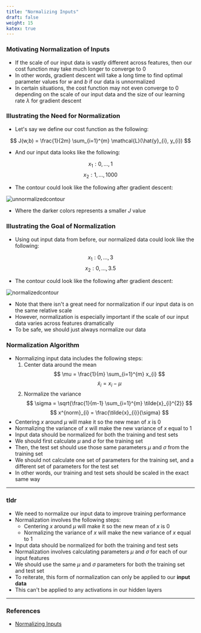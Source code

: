 ```yaml
---
title: "Normalizing Inputs"
draft: false
weight: 15
katex: true
---
```


### Motivating Normalization of Inputs
- If the scale of our input data is vastly different across features, then our cost function may take much longer to converge to $0$
- In other words, gradient descent will take a long time to find optimal parameter values for $w$ and $b$ if our data is unnormalized
- In certain situations, the cost function may not even converge to $0$ depending on the scale of our input data and the size of our learning rate $\lambda$ for gradient descent

### Illustrating the Need for Normalization
- Let's say we define our cost function as the following:

$$ J(w,b) = \frac{1}{2m} \sum_{i=1}^{m} \mathcal{L}(\hat{y}_{i}, y_{i}) $$

- And our input data looks like the following:

$$ x_{1} : 0, ..., 1 $$
$$ x_{2} : 1, ..., 1000 $$

- The contour could look like the following after gradient descent:

![unnormalizedcontour](/img/unnormalized_contour.svg)

- Where the darker colors represents a smaller $J$ value

### Illustrating the Goal of Normalization
- Using out input data from before, our normalized data could look like the following:

$$ x_{1} : 0, ..., 3 $$
$$ x_{2} : 0, ..., 3.5 $$

- The contour could look like the following after gradient descent:

![normalizedcontour](/img/normalized_contour.svg)

- Note that there isn't a great need for normalization if our input data is on the same relative scale
- However, normalization is especially important if the scale of our input data varies across features dramatically
- To be safe, we should just always normalize our data

### Normalization Algorithm
- Normalizing input data includes the following steps:
	1. Center data around the mean
	$$ \mu = \frac{1}{m} \sum_{i=1}^{m} x_{i} $$
	$$ \tilde{x}_{i} = x_{i} - \mu $$
	2. Normalize the variance
	$$ \sigma = \sqrt{\frac{1}{m-1} \sum_{i=1}^{m} \tilde{x}_{i}^{2}} $$
	$$ x^{norm}_{i} = \frac{\tilde{x}_{i}}{\sigma} $$
- Centering $x$ around $\mu$ will make it so the new mean of $x$ is $0$
- Normalizing the variance of $x$ will make the new variance of $x$ equal to $1$
- Input data should be normalized for both the training and test sets
- We should first calculate $\mu$ and $\sigma$ for the training set
- Then, the test set should use those same parameters $\mu$ and $\sigma$ from the training set
- We should not calculate one set of parameters for the training set, and a different set of parameters for the test set
- In other words, our training and test sets should be scaled in the exact same way

---

### tldr
- We need to normalize our input data to improve training performance
- Normalization involves the following steps:
	- Centering $x$ around $\mu$ will make it so the new mean of $x$ is $0$
	- Normalizing the variance of $x$ will make the new variance of $x$ equal to $1$
- Input data should be normalized for both the training and test sets
- Normalization involves calculating parameters $\mu$ and $\sigma$ for each of our input features
- We should use the same $\mu$ and $\sigma$ parameters for both the training set and test set
- To reiterate, this form of normalization can only be applied to our **input data**
- This can't be applied to any activations in our hidden layers

---

### References
- [Normalizing Inputs](https://www.youtube.com/watch?v=FDCfw-YqWTE&list=PLkDaE6sCZn6Hn0vK8co82zjQtt3T2Nkqc&index=9)
